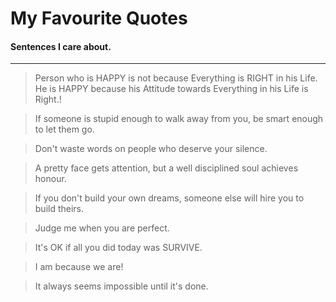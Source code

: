 # My Favourite Quotes
#### Sentences I care about.

---

> Person who is HAPPY is not because Everything is RIGHT in his Life.
> He is HAPPY because his Attitude towards Everything in his Life is Right.!

> If someone is stupid enough to walk away from you, be smart enough to let them go.

> Don't waste words on people who deserve your silence.

> A pretty face gets attention, but a well disciplined soul achieves honour.

> If you don't build your own dreams, someone else will hire you to build theirs.

> Judge me when you are perfect.

> It's OK if all you did today was SURVIVE.

> I am because we are!

> It always seems impossible until it's done.
